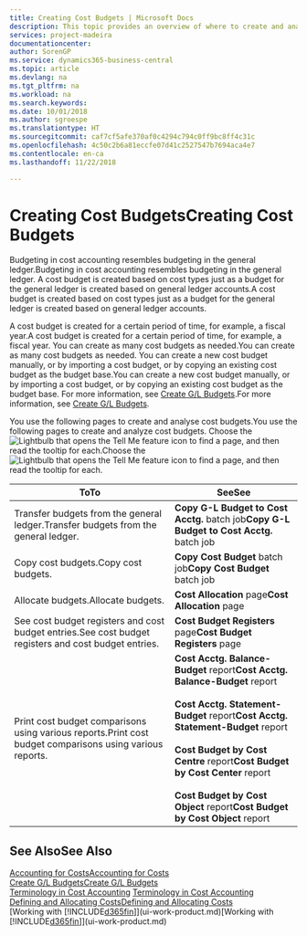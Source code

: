 ```yaml
---
title: Creating Cost Budgets | Microsoft Docs
description: This topic provides an overview of where to create and analyse cost budgets.
services: project-madeira
documentationcenter: 
author: SorenGP
ms.service: dynamics365-business-central
ms.topic: article
ms.devlang: na
ms.tgt_pltfrm: na
ms.workload: na
ms.search.keywords: 
ms.date: 10/01/2018
ms.author: sgroespe
ms.translationtype: HT
ms.sourcegitcommit: caf7cf5afe370af0c4294c794c0ff9bc8ff4c31c
ms.openlocfilehash: 4c50c2b6a81eccfe07d41c2527547b7694aca4e7
ms.contentlocale: en-ca
ms.lasthandoff: 11/22/2018

---
```

# <a name="creating-cost-budgets"></a><span data-ttu-id="ba401-103">Creating Cost Budgets</span><span class="sxs-lookup"><span data-stu-id="ba401-103">Creating Cost Budgets</span></span>
<span data-ttu-id="ba401-104">Budgeting in cost accounting resembles budgeting in the general ledger.</span><span class="sxs-lookup"><span data-stu-id="ba401-104">Budgeting in cost accounting resembles budgeting in the general ledger.</span></span> <span data-ttu-id="ba401-105">A cost budget is created based on cost types just as a budget for the general ledger is created based on general ledger accounts.</span><span class="sxs-lookup"><span data-stu-id="ba401-105">A cost budget is created based on cost types just as a budget for the general ledger is created based on general ledger accounts.</span></span>  

<span data-ttu-id="ba401-106">A cost budget is created for a certain period of time, for example, a fiscal year.</span><span class="sxs-lookup"><span data-stu-id="ba401-106">A cost budget is created for a certain period of time, for example, a fiscal year.</span></span> <span data-ttu-id="ba401-107">You can create as many cost budgets as needed.</span><span class="sxs-lookup"><span data-stu-id="ba401-107">You can create as many cost budgets as needed.</span></span> <span data-ttu-id="ba401-108">You can create a new cost budget manually, or by importing a cost budget, or by copying an existing cost budget as the budget base.</span><span class="sxs-lookup"><span data-stu-id="ba401-108">You can create a new cost budget manually, or by importing a cost budget, or by copying an existing cost budget as the budget base.</span></span> <span data-ttu-id="ba401-109">For more information, see [Create G/L Budgets](finance-how-create-budgets.md).</span><span class="sxs-lookup"><span data-stu-id="ba401-109">For more information, see [Create G/L Budgets](finance-how-create-budgets.md).</span></span>

<span data-ttu-id="ba401-110">You use the following pages to create and analyse cost budgets.</span><span class="sxs-lookup"><span data-stu-id="ba401-110">You use the following pages to create and analyze cost budgets.</span></span> <span data-ttu-id="ba401-111">Choose the ![Lightbulb that opens the Tell Me feature](media/ui-search/search_small.png "Tell me what you want to do") icon to find a page, and then read the tooltip for each.</span><span class="sxs-lookup"><span data-stu-id="ba401-111">Choose the ![Lightbulb that opens the Tell Me feature](media/ui-search/search_small.png "Tell me what you want to do") icon to find a page, and then read the tooltip for each.</span></span>

|<span data-ttu-id="ba401-112">To</span><span class="sxs-lookup"><span data-stu-id="ba401-112">To</span></span>|<span data-ttu-id="ba401-113">See</span><span class="sxs-lookup"><span data-stu-id="ba401-113">See</span></span>|  
|--------|---------|  
|<span data-ttu-id="ba401-114">Transfer budgets from the general ledger.</span><span class="sxs-lookup"><span data-stu-id="ba401-114">Transfer budgets from the general ledger.</span></span>|<span data-ttu-id="ba401-115">**Copy G-L Budget to Cost Acctg.** batch job</span><span class="sxs-lookup"><span data-stu-id="ba401-115">**Copy G-L Budget to Cost Acctg.** batch job</span></span>|  
|<span data-ttu-id="ba401-116">Copy cost budgets.</span><span class="sxs-lookup"><span data-stu-id="ba401-116">Copy cost budgets.</span></span>|<span data-ttu-id="ba401-117">**Copy Cost Budget** batch job</span><span class="sxs-lookup"><span data-stu-id="ba401-117">**Copy Cost Budget** batch job</span></span>|  
|<span data-ttu-id="ba401-118">Allocate budgets.</span><span class="sxs-lookup"><span data-stu-id="ba401-118">Allocate budgets.</span></span>|<span data-ttu-id="ba401-119">**Cost Allocation** page</span><span class="sxs-lookup"><span data-stu-id="ba401-119">**Cost Allocation** page</span></span>|  
|<span data-ttu-id="ba401-120">See cost budget registers and cost budget entries.</span><span class="sxs-lookup"><span data-stu-id="ba401-120">See cost budget registers and cost budget entries.</span></span>|<span data-ttu-id="ba401-121">**Cost Budget Registers** page</span><span class="sxs-lookup"><span data-stu-id="ba401-121">**Cost Budget Registers** page</span></span>|  
|<span data-ttu-id="ba401-122">Print cost budget comparisons using various reports.</span><span class="sxs-lookup"><span data-stu-id="ba401-122">Print cost budget comparisons using various reports.</span></span>|<span data-ttu-id="ba401-123">**Cost Acctg. Balance-Budget** report</span><span class="sxs-lookup"><span data-stu-id="ba401-123">**Cost Acctg. Balance-Budget** report</span></span><br /><br /> <span data-ttu-id="ba401-124">**Cost Acctg. Statement-Budget** report</span><span class="sxs-lookup"><span data-stu-id="ba401-124">**Cost Acctg. Statement-Budget** report</span></span><br /><br /> <span data-ttu-id="ba401-125">**Cost Budget by Cost Centre** report</span><span class="sxs-lookup"><span data-stu-id="ba401-125">**Cost Budget by Cost Center** report</span></span><br /><br /> <span data-ttu-id="ba401-126">**Cost Budget by Cost Object** report</span><span class="sxs-lookup"><span data-stu-id="ba401-126">**Cost Budget by Cost Object** report</span></span>|  

## <a name="see-also"></a><span data-ttu-id="ba401-127">See Also</span><span class="sxs-lookup"><span data-stu-id="ba401-127">See Also</span></span>  
[<span data-ttu-id="ba401-128">Accounting for Costs</span><span class="sxs-lookup"><span data-stu-id="ba401-128">Accounting for Costs</span></span>](finance-manage-cost-accounting.md)  
[<span data-ttu-id="ba401-129">Create G/L Budgets</span><span class="sxs-lookup"><span data-stu-id="ba401-129">Create G/L Budgets</span></span>](finance-how-create-budgets.md)  
<span data-ttu-id="ba401-130">[Terminology in Cost Accounting](finance-terminology-in-cost-accounting.md) </span><span class="sxs-lookup"><span data-stu-id="ba401-130">[Terminology in Cost Accounting](finance-terminology-in-cost-accounting.md) </span></span>  
[<span data-ttu-id="ba401-131">Defining and Allocating Costs</span><span class="sxs-lookup"><span data-stu-id="ba401-131">Defining and Allocating Costs</span></span>](finance-define-and-allocate-costs.md)  
<span data-ttu-id="ba401-132">[Working with [!INCLUDE[d365fin](includes/d365fin_md.md)]](ui-work-product.md)</span><span class="sxs-lookup"><span data-stu-id="ba401-132">[Working with [!INCLUDE[d365fin](includes/d365fin_md.md)]](ui-work-product.md)</span></span>


